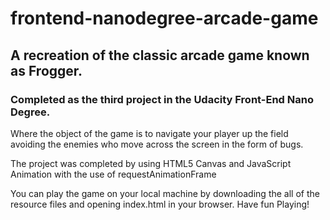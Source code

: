 frontend-nanodegree-arcade-game
===============================

## A recreation of the classic arcade game known as Frogger.

### Completed as the third project in the Udacity Front-End Nano Degree.

Where the object of the game is to navigate your player up the field avoiding the enemies who move across the screen in the form of bugs.

The project was completed by using HTML5 Canvas and JavaScript Animation with the use of requestAnimationFrame

You can play the game on your local machine by downloading the all of the resource files and opening index.html in your browser. Have fun Playing!